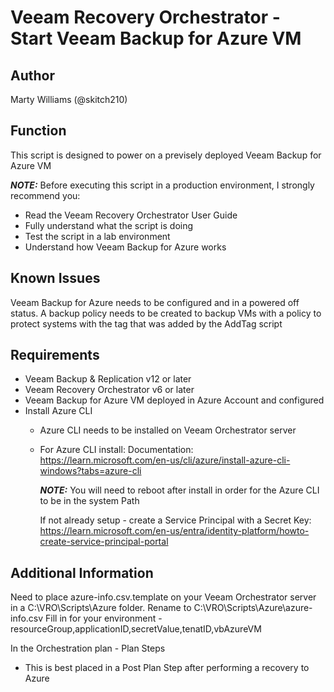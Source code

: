 # Veeam Recovery Orchestrator - Start Veeam Backup for Azure VM

## Author

Marty Williams (@skitch210)

## Function

This script is designed to power on a previsely deployed Veeam Backup for Azure VM


***NOTE:*** Before executing this script in a production environment, I strongly recommend you:

* Read the Veeam Recovery Orchestrator User Guide
* Fully understand what the script is doing
* Test the script in a lab environment
* Understand how Veeam Backup for Azure works

## Known Issues

Veeam Backup for Azure needs to be configured and in a powered off status. A backup policy needs to be created to backup VMs with a policy to protect systems with the tag that was added by the AddTag script

## Requirements

* Veeam Backup & Replication v12 or later
* Veeam Recovery Orchestrator v6 or later
* Veeam Backup for Azure VM deployed in Azure Account and configured
* Install Azure CLI
  * Azure CLI needs to be installed on Veeam Orchestrator server
  * For Azure CLI install:
    Documentation:
	  https://learn.microsoft.com/en-us/cli/azure/install-azure-cli-windows?tabs=azure-cli

    ***NOTE:*** You will need to reboot after install in order for the Azure CLI to be in the system Path

	  
    If not already setup - create a Service Principal with a Secret Key:
	  https://learn.microsoft.com/en-us/entra/identity-platform/howto-create-service-principal-portal

    
## Additional Information

Need to place azure-info.csv.template on your Veeam Orchestrator server in a C:\VRO\Scripts\Azure folder.
Rename to C:\VRO\Scripts\Azure\azure-info.csv
Fill in for your environment - resourceGroup,applicationID,secretValue,tenatID,vbAzureVM

In the Orchestration plan - Plan Steps
* This is best placed in a Post Plan Step after performing a recovery to Azure